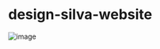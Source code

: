 # design-silva-website
![image](https://github.com/EmmyVinte/website-design-silva/assets/117837570/367a7291-eef6-434c-9120-ab8e24c6c3a8)

